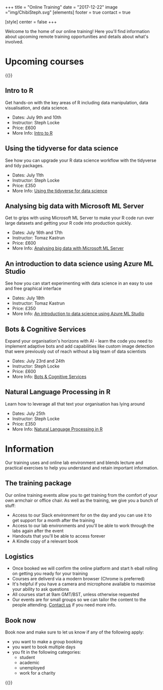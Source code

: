 +++
title = "Online Training"
date = "2017-12-22"
image ="img/ChibiSteph.svg"
[elements]
  footer = true
  contact = true

[style]
  center = false
+++


Welcome to the home of our online training! Here you'll find information about upcoming remote training opportunities and details about what's involved.

# Upcoming courses
{{<btn href="//itsalocke.com/#contact" msg="Book">}}

## Intro to R
Get hands-on with the key areas of R including data manipulation, data visualisation, and data science.

- Dates: July 9th and 10th
- Instructor: Steph Locke
- Price: £600
- More Info: [Intro to R](../../courses/intro-to-r)

## Using the tidyverse for data science
See how you can upgrade your R data science workflow with the tidyverse and tidy packages.

- Dates: July 11th
- Instructor: Steph Locke
- Price: £350
- More Info: [Using the tidyverse for data science](../../courses/tidyverse-data-science)

## Analysing big data with Microsoft ML Server
Get to grips with using Microsoft ML Server to make your R code run over large datasets and getting your R code into production quickly.

- Dates: July 16th and 17th
- Instructor: Tomaz Kastrun
- Price: £600
- More Info: [Analysing big data with Microsoft ML Server](../../courses/analysing-big-data-with-microsoft-ml-server) 

## An introduction to data science using Azure ML Studio
See how you can start experimenting with data science in an easy to use and free graphical interface

- Dates: July 18th
- Instructor: Tomaz Kastrun
- Price: £350
- More Info: [An introduction to data science using Azure ML Studio](../../courses/data-science-in-azure-ml) 

## Bots & Cognitive Services
Expand your organisation's horizons with AI - learn the code you need to implement adaptive bots and add capabilities like custom image detection that were previously out of reach without a big team of data scientists

- Dates: July 23rd and 24th
- Instructor: Steph Locke
- Price: £600
- More Info: [Bots & Cognitive Services](../../courses/bots-cognitive-services)

## Natural Language Processing in R
Learn how to leverage all that text your organisation has lying around

- Dates: July 25th
- Instructor: Steph Locke
- Price: £350
- More Info: [Natural Language Processing in R](../../courses/nlp-in-r)  

# Information

Our training uses and online lab environment and blends lecture and practical exercises to help you understand and retain important information.

## The training package
Our online training events allow you to get training from the comfort of your own armchair or office chair. As well as the training, we give you a bunch of stuff:

- Access to our Slack environment for on the day and you can use it to get support for a month after the training
- Access to our lab environments and you'll be able to work through the labs again after the event
- Handouts that you'll be able to access forever
- A Kindle copy of a relevant book

## Logistics
- Once booked we will confirm the online platform and start h eball rolling on getting you ready for your training
- Courses are deliverd via a modern browser (Chrome is preferred)
- It's helpful if you have a camera and microphone available to maximise your ability to ask questions
- All courses start at 9am GMT/BST, unless otherwise requested 
- Our events are for small groups so we can tailor the content to the people attending. 
[Contact us](//itsalocke.com/#contac) if you need more info.

## Book now
Book now and make sure to let us know if any of the following apply:

- you want to make a group booking
- you want to book multiple days
- you fit in the following categories:
    + student
    + academic
    + unemployed
    + work for a charity


{{<btn href="//itsalocke.com/#contact" msg="Book now">}}

